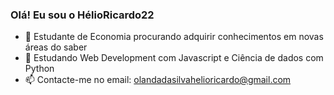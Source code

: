 ### Olá! Eu sou o HélioRicardo22 


- 🔭 Estudante de Economia procurando adquirir conhecimentos em novas áreas do saber
- 🌱 Estudando Web Development com Javascript e Ciência de dados com Python
- 📫 Contacte-me no email: olandadasilvahelioricardo@gmail.com
